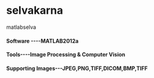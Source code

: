 # selvakarna
matlabselva
#### Software ----MATLAB2012a
#### Tools----Image Processing & Computer Vision
#### Supporting Images---JPEG,PNG,TIFF,DICOM,BMP,TIFF
